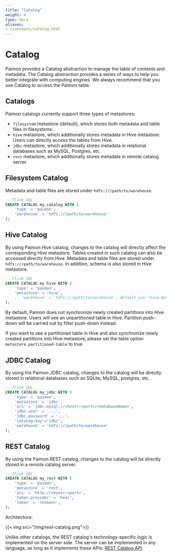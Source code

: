 ```yaml
---
title: "Catalog"
weight: 4
type: docs
aliases:
- /concepts/catalog.html
---
```

<!--
Licensed to the Apache Software Foundation (ASF) under one
or more contributor license agreements.  See the NOTICE file
distributed with this work for additional information
regarding copyright ownership.  The ASF licenses this file
to you under the Apache License, Version 2.0 (the
"License"); you may not use this file except in compliance
with the License.  You may obtain a copy of the License at

  http://www.apache.org/licenses/LICENSE-2.0

Unless required by applicable law or agreed to in writing,
software distributed under the License is distributed on an
"AS IS" BASIS, WITHOUT WARRANTIES OR CONDITIONS OF ANY
KIND, either express or implied.  See the License for the
specific language governing permissions and limitations
under the License.
-->

# Catalog

Paimon provides a Catalog abstraction to manage the table of contents and metadata. The Catalog abstraction provides
a series of ways to help you better integrate with computing engines. We always recommend that you use Catalog to
access the Paimon table.

## Catalogs

Paimon catalogs currently support three types of metastores:

* `filesystem` metastore (default), which stores both metadata and table files in filesystems.
* `hive` metastore, which additionally stores metadata in Hive metastore. Users can directly access the tables from Hive.
* `jdbc` metastore, which additionally stores metadata in relational databases such as MySQL, Postgres, etc.
* `rest` metastore, which additionally stores metadata in remote catalog server.

## Filesystem Catalog

Metadata and table files are stored under `hdfs:///path/to/warehouse`.

```sql
-- Flink SQL
CREATE CATALOG my_catalog WITH (
    'type' = 'paimon',
    'warehouse' = 'hdfs:///path/to/warehouse'
);
```

## Hive Catalog

By using Paimon Hive catalog, changes to the catalog will directly affect the corresponding Hive metastore. Tables
created in such catalog can also be accessed directly from Hive. Metadata and table files are stored under
`hdfs:///path/to/warehouse`. In addition, schema is also stored in Hive metastore.

```sql
-- Flink SQL
CREATE CATALOG my_hive WITH (
    'type' = 'paimon',
    'metastore' = 'hive',
    -- 'warehouse' = 'hdfs:///path/to/warehouse', default use 'hive.metastore.warehouse.dir' in HiveConf
);
```

By default, Paimon does not synchronize newly created partitions into Hive metastore. Users will see an unpartitioned
table in Hive. Partition push-down will be carried out by filter push-down instead.

If you want to see a partitioned table in Hive and also synchronize newly created partitions into Hive metastore,
please set the table option `metastore.partitioned-table` to true.

## JDBC Catalog

By using the Paimon JDBC catalog, changes to the catalog will be directly stored in relational databases such as SQLite,
MySQL, postgres, etc.

```sql
-- Flink SQL
CREATE CATALOG my_jdbc WITH (
    'type' = 'paimon',
    'metastore' = 'jdbc',
    'uri' = 'jdbc:mysql://<host>:<port>/<databaseName>',
    'jdbc.user' = '...', 
    'jdbc.password' = '...', 
    'catalog-key'='jdbc',
    'warehouse' = 'hdfs:///path/to/warehouse'
);
```
## REST Catalog
By using the Paimon REST catalog, changes to the catalog will be directly stored in a remote catalog server.

```sql
-- Flink SQL
CREATE CATALOG my_rest WITH (
    'type' = 'paimon',
    'metastore' = 'rest',
    'uri' = 'http://<host>:<port>',
    'token.provider' = 'bear',
    'token' = '<token>',
);
```
Architecture:

{{< img src="/img/rest-catalog.png">}}

Unlike other catalogs, the REST catalog's technology-specific logic is implemented on the server side. 
The server can be implemented in any language, as long as it implements these APIs: [REST Catalog API](https://github.com/apache/paimon/blob/master/paimon-open-api/rest-catalog-open-api.yaml).